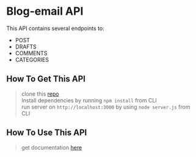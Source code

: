 # Blog-email API

This API contains several endpoints to:

- POST
- DRAFTS
- COMMENTS
- CATEGORIES

## How To Get This API

> clone this [repo](https://github.com/AmosSpark/blog-email-api.git) <br>
> Install dependencies by running `npm install` from CLI <br>
> run server on `http://localhost:3000` by using `node server.js` from CLI <br>

## How To Use This API

> get documentation [here](https://documenter.getpostman.com/view/10431360/T17GgogU?version=latest)
